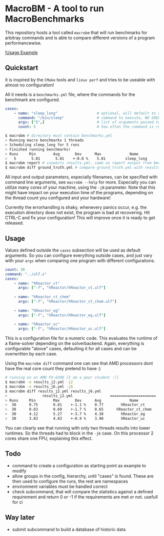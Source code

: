 # MacroBM - A tool to run MacroBenchmarks

This repository hosts a tool called `macrobm` that will run benchmarks for
arbitray commands and is able to compare different versions of a program
performancewise.

[!Usage Example](example.png)

## Quickstart

It is inspired by the `CMake` tools and `linux perf` and tries to be useable
with almost no configuration!

All it needs is a `benchmarks.yml` file, where the commands for the benchmark
are configured.

```yaml
cases:
    - name: "sleep_long"                  # optional, will default to command
      command: "/bin/sleep"               # command to execute, NO SHELL SCRIPT
      args: ["5",]                        # list of arguments passed to the command
      count: 5                            # how often the command is run
```

```sh
$ macrobm # directory must contain benchmarks.yml
> Running macro benchmarks 1 threads
> Scheduling sleep_long for 5 runs
> Finished running benchmarks!
> Runs     Min        Avg       Dev      Max             Name        
>   5       5.01       5.01    +-0.0 %    5.01         sleep_long
$ macrobm report # inspects results.yml, same as report output from bmrun
$ macrobm diff ground_truth.yml # compare ground_truth.yml with results.yml
```

All input and output parameters, especially filenames, can be specified with
command line arguments, see `macrobm --help` for more. Especially you can
utilize many cores of your machine, using the `-jN` parameter. Note that this
might have impact on your execution time of the programs, depending on the
thread count you configured and your hardware!

Currently the errorhandling is shaky, whenevery panics occur, e.g. the
execution directory does not exist, the program is bad at recovering. Hit
CTRL-C and fix your configuration! This will improve once it is ready to get
released.

## Usage

Values defined outside the `cases` subsection will be used as default
arguments. So you can configure everything outside cases, and just vary with
your `args` when comparing one program with different configurations.

```yaml
count: 30                                          
command: "../ulf.x"                                
cases:                                             
    - name: "hReactor_ct"                          
      args: ["-f", "hReactor/hReactor_ct.ulf"]     
                                                   
    - name: "hReactor_ct_chem"                     
      args: ["-f", "hReactor/hReactor_ct_chem.ulf"]
                                                   
    - name: "hReactor_eg"                          
      args: ["-f", "hReactor/hReactor_eg.ulf"]     
                                                   
    - name: "hReactor_uc"                          
      args: ["-f", "hReactor/hReactor_uc.ulf"]     
```

This is a configuration file for a numeric code. This evaluates the runtime of a 
flame-solver depending on the solverbackend.
Again, everything is configurable "above" cases, defaulting it for all cases
and can be overwritten by each case.

Using the `macrobm diff` command one can see that AMD processors dont have the
real core count they pretend to have :)

```sh
# running on an AMD FX-6300 [I am a poor student :(]
$ macrobm -o results_j2.yml -j2
$ macrobm -o results_j6.yml -j6
$ macrobm diff results_j2.yml results_j6.yml
>                results_j2.yml                 =====================                 results_j6.yml                 
> Runs     Min        Max       Dev      Avg             Name            Avg       Dev      Min        Max      Runs 
>  30      0.75       0.81    +-1.1 %    0.77        hReactor_ct         1.03    +-3.6 %    0.97       1.16      30  
>  30      0.63       0.69    +-1.7 %    0.65      hReactor_ct_chem      0.88    +-3.4 %    0.84       0.98      30  
>  30      4.12       5.27    +-3.7 %    4.30        hReactor_eg         6.07    +-2.5 %    5.76       6.56      30  
>  30      3.83       4.03    +-0.9 %    3.90        hReactor_uc         5.69    +-3.2 %    4.89       6.27      30  
```

You can clearly see that running with only two threads results into lower
runtimes. So the threads had to block in the `-j6` case. On this processor 2 cores 
share one FPU, explaining this effect.

## Todo

- command to create a configuration as starting point as example to modify
- allow groups in the config, hierarchy, until "cases" is found. These are then
  used to configure the runs, the rest are namespaces
- environment variables must be handled correct
- check subcommand, that will compare the statistics against a defined
  requirement and return 0 or -1 if the requirements are met or not. usefull
  for ci

## Way later
- submit subcommand to build a database of historic data
